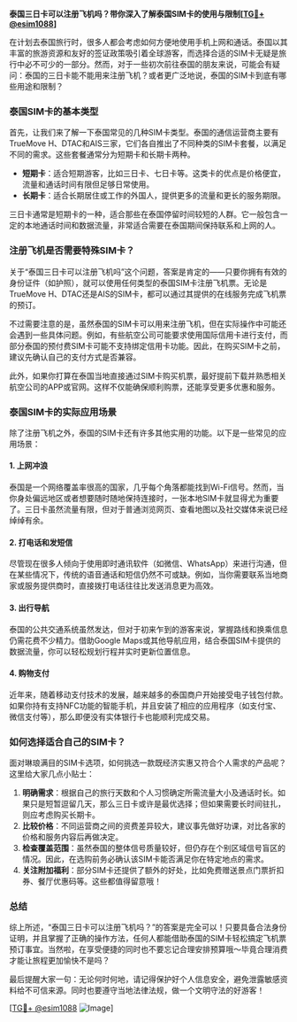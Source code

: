 **泰国三日卡可以注册飞机吗？带你深入了解泰国SIM卡的使用与限制[[TG💪+ @esim1088](https://t.me/s/esim1088)]**

在计划去泰国旅行时，很多人都会考虑如何方便地使用手机上网和通话。泰国以其丰富的旅游资源和友好的签证政策吸引着全球游客，而选择合适的SIM卡无疑是旅行中必不可少的一部分。然而，对于一些初次前往泰国的朋友来说，可能会有疑问：泰国的三日卡能不能用来注册飞机？或者更广泛地说，泰国的SIM卡到底有哪些用途和限制？

### 泰国SIM卡的基本类型

首先，让我们来了解一下泰国常见的几种SIM卡类型。泰国的通信运营商主要有TrueMove H、DTAC和AIS三家，它们各自推出了不同种类的SIM卡套餐，以满足不同的需求。这些套餐通常分为短期卡和长期卡两种。

- **短期卡**：适合短期游客，比如三日卡、七日卡等。这类卡的优点是价格便宜，流量和通话时间有限但足够日常使用。
- **长期卡**：适合长期居住或工作的外国人，提供更多的流量和更长的服务期限。

三日卡通常是短期卡的一种，适合那些在泰国停留时间较短的人群。它一般包含一定的本地通话时间和数据流量，非常适合需要在泰国期间保持联系和上网的人。

### 注册飞机是否需要特殊SIM卡？

关于“泰国三日卡可以注册飞机吗”这个问题，答案是肯定的——只要你拥有有效的身份证件（如护照），就可以使用任何类型的泰国SIM卡注册飞机票。无论是TrueMove H、DTAC还是AIS的SIM卡，都可以通过其提供的在线服务完成飞机票的预订。

不过需要注意的是，虽然泰国的SIM卡可以用来注册飞机，但在实际操作中可能还会遇到一些具体问题。例如，有些航空公司可能要求使用国际信用卡进行支付，而部分泰国的预付费SIM卡可能不支持绑定信用卡功能。因此，在购买SIM卡之前，建议先确认自己的支付方式是否兼容。

此外，如果你打算在泰国当地直接通过SIM卡购买机票，最好提前下载并熟悉相关航空公司的APP或官网。这样不仅能确保顺利购票，还能享受更多优惠和服务。

### 泰国SIM卡的实际应用场景

除了注册飞机之外，泰国的SIM卡还有许多其他实用的功能。以下是一些常见的应用场景：

#### 1. 上网冲浪
泰国是一个网络覆盖率很高的国家，几乎每个角落都能找到Wi-Fi信号。然而，当你身处偏远地区或者想要随时随地保持连接时，一张本地SIM卡就显得尤为重要了。三日卡虽然流量有限，但对于普通浏览网页、查看地图以及社交媒体来说已经绰绰有余。

#### 2. 打电话和发短信
尽管现在很多人倾向于使用即时通讯软件（如微信、WhatsApp）来进行沟通，但在某些情况下，传统的语音通话和短信仍然不可或缺。例如，当你需要联系当地商家或服务提供商时，直接拨打电话往往比发送消息更为高效。

#### 3. 出行导航
泰国的公共交通系统虽然发达，但对于初来乍到的游客来说，掌握路线和换乘信息仍需花费不少精力。借助Google Maps或其他导航应用，结合泰国SIM卡提供的数据流量，你可以轻松规划行程并实时更新位置信息。

#### 4. 购物支付
近年来，随着移动支付技术的发展，越来越多的泰国商户开始接受电子钱包付款。如果你持有支持NFC功能的智能手机，并且安装了相应的应用程序（如支付宝、微信支付等），那么即便没有实体银行卡也能顺利完成交易。

### 如何选择适合自己的SIM卡？

面对琳琅满目的SIM卡选项，如何挑选一款既经济实惠又符合个人需求的产品呢？这里给大家几点小贴士：

1. **明确需求**：根据自己的旅行天数和个人习惯确定所需流量大小及通话时长。如果只是短暂逗留几天，那么三日卡或许是最优选择；但如果需要长时间驻扎，则应考虑购买长期卡。
2. **比较价格**：不同运营商之间的资费差异较大，建议事先做好功课，对比各家的价格和服务内容后再做决定。
3. **检查覆盖范围**：虽然泰国的整体信号质量较好，但仍存在个别区域信号盲区的情况。因此，在选购前务必确认该SIM卡能否满足你在特定地点的需求。
4. **关注附加福利**：部分SIM卡还提供了额外的好处，比如免费赠送景点门票折扣券、餐厅优惠码等。这些都值得留意哦！

### 总结

综上所述，“泰国三日卡可以注册飞机吗？”的答案是完全可以！只要具备合法身份证明，并且掌握了正确的操作方法，任何人都能借助泰国的SIM卡轻松搞定飞机票预订事宜。当然啦，在享受便捷的同时也不要忘记合理安排预算哦～毕竟合理消费才能让旅程更加愉快不是吗？

最后提醒大家一句：无论何时何地，请记得保护好个人信息安全，避免泄露敏感资料给不可信来源。同时也要遵守当地法律法规，做一个文明守法的好游客！

[[TG💪+ @esim1088](https://t.me/s/esim1088) ![Image](https://i.postimg.cc/4NQfJmqS/Snipaste-2025-05-13-00-14-12.png)]